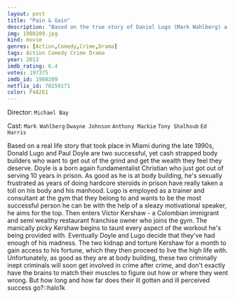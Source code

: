 ```yaml
---
layout: post
title: "Pain & Gain"
description: "Based on the true story of Daniel Lugo (Mark Wahlberg) a Miami bodybuilder who wants to live the American dream. He would like to have the money that other people have. So he enlists the help of fellow bodybuilder Adrian Doorbal (Anthony Mackie) and ex-convict, Christian bodybuilder Paul Doyle (Dwayne Johnson). Their kidnapping and extortion scheme goes terribly wrong since they have muscles for brains and they're left to haphazardly try to hold onto the elusive American dream..."
img: 1980209.jpg
kind: movie
genres: [Action,Comedy,Crime,Drama]
tags: Action Comedy Crime Drama 
year: 2013
imdb_rating: 6.4
votes: 197375
imdb_id: 1980209
netflix_id: 70259171
color: F4A261
---
```

Director: `Michael Bay`  

Cast: `Mark Wahlberg` `Dwayne Johnson` `Anthony Mackie` `Tony Shalhoub` `Ed Harris` 

Based on a real life story that took place in Miami during the late 1990s, Donald Lugo and Paul Doyle are two successful, yet cash strapped body builders who want to get out of the grind and get the wealth they feel they deserve. Doyle is a born again fundamentalist Christian who just got out of serving 10 years in prison. As good as he is at body building, he's sexually frustrated as years of doing hardcore steroids in prison have really taken a toll on his body and his manhood. Lugo is employed as a trainer and consultant at the gym that they belong to and wants to be the most successful person he can be with the help of a sleazy motivational speaker, he aims for the top. Then enters Victor Kershaw - a Colombian immigrant and semi wealthy restaurant franchise owner who joins the gym. The manically picky Kershaw begins to taunt every aspect of the workout he's being provided with. Eventually Doyle and Lugo decide that they've had enough of his madness. The two kidnap and torture Kershaw for a month to gain access to his fortune, which they then proceed to live the high life with. Unfortunately, as good as they are at body building, these two criminally inept criminals will soon get involved in crime after crime, and don't exactly have the brains to match their muscles to figure out how or where they went wrong. But how long and how far does their ill gotten and ill perceived success go?::halo1k